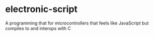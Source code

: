 # electronic-script
A programming that for microcontrollers that feels like JavaScript but compiles to and interops with C
